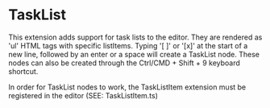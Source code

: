 # TaskList

This extension adds support for task lists to the editor. They are rendered as
'ul' HTML tags with specific listItems. Typing '[ ]' or '[x]' at the start of
a new line,  followed by an enter or a space will create a TaskList node. These
nodes can also be created through the Ctrl/CMD + Shift + 9 keyboard shortcut.

In order for TaskList nodes to work, the TaskListItem extension must be
registered in the editor (SEE: TaskListItem.ts)
